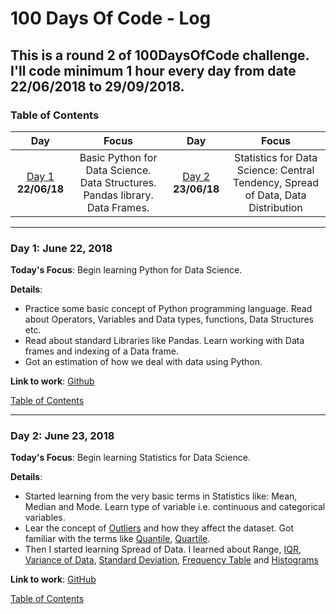 # 100 Days Of Code - Log
## This is a round 2 of 100DaysOfCode challenge. I'll code minimum 1 hour every day from date 22/06/2018 to 29/09/2018.
<a name="toc"></a>
### Table of Contents 
|Day|Focus|Day|Focus|
|:---:|:-----:|:---:|:-----:|
|[Day 1](#day-1) **22/06/18**|Basic Python for Data Science. Data Structures. Pandas library. Data Frames. |[Day 2](#day-2) **23/06/18**| Statistics for Data Science: Central Tendency, Spread of Data, Data Distribution |



----------
<a name="day-1"></a>
### Day 1: June 22, 2018 

**Today's Focus**: Begin learning Python for Data Science.

**Details**:

 - Practice some basic concept of Python programming language. Read about Operators, Variables and Data types,
 functions, Data Structures etc.
 - Read about standard Libraries like Pandas. Learn working with Data frames and indexing of a Data frame.
 - Got an estimation of how we deal with data using Python.


**Link to work**: [Github](https://github.com/akashgiricse/introduction_to_data_science-analytics_vidhya/blob/master/BasicPythonForDataScience/Basic_Python_For_Data_Science.ipynb)

[Table of Contents](#toc)

----------
<a name="day-2"></a>
### Day 2: June 23, 2018 

**Today's Focus**: Begin learning Statistics for Data Science.

**Details**:

 - Started learning from the very basic terms in Statistics like: Mean, Median and Mode. Learn type of variable i.e. continuous and categorical variables.
 - Lear the concept of [Outliers](https://en.wikipedia.org/wiki/Outlier) and how they affect the dataset. Got familiar with the terms like [Quantile](https://en.wikipedia.org/wiki/Quantile), [Quartile](https://en.wikipedia.org/wiki/Quartile).
 - Then I started learning Spread of Data. I learned about Range, [IQR](https://en.wikipedia.org/wiki/Interquartile_range), [Variance of Data](https://en.wikipedia.org/wiki/Variance), [Standard Deviation](https://en.wikipedia.org/wiki/Standard_deviation), [Frequency Table](http://www.statisticshowto.com/probability-and-statistics/descriptive-statistics/frequency-distribution-table/) and [Histograms](https://en.wikipedia.org/wiki/Histogram)


**Link to work**: [GitHub](https://github.com/akashgiricse/introduction_to_data_science-analytics_vidhya/blob/master/StatisticsForDataScience/StatisticsForDataScience.ipynb)

[Table of Contents](#toc)